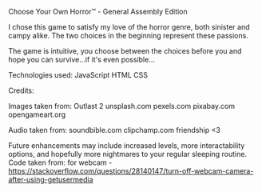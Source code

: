 Choose Your Own Horror™️ - General Assembly Edition

I chose this game to satisfy my love of the horror genre, both sinister and campy alike. The two choices in the beginning represent these passions.

The game is intuitive, you choose between the choices before you and hope you can survive...if it's even possible...

Technologies used:
JavaScript
HTML
CSS


Credits:

Images taken from:
Outlast 2
unsplash.com
pexels.com
pixabay.com
opengameart.org

Audio taken from:
soundbible.com
clipchamp.com
friendship <3


Future enhancements may include increased levels, more interactability options, and hopefully more nightmares to your regular sleeping routine.
Code taken from:
for webcam - https://stackoverflow.com/questions/28140147/turn-off-webcam-camera-after-using-getusermedia



